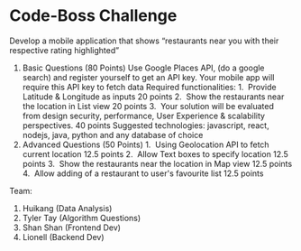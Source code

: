 # Code-Boss Challenge


Develop a mobile application that shows “restaurants near you with their respective rating highlighted” 
1. Basic Questions (80 Points)
Use Google Places API, (do a google search) and register yourself to get an API key. Your mobile app will require this API key to fetch data
Required functionalities:
1.  Provide Latitude & Longitude as inputs          20 points
2.  Show the restaurants near the location in List view         20 points
3.  Your solution will be evaluated from design security, performance, User Experience & scalability perspectives.          40 points
Suggested technologies: javascript, react, nodejs, java, python and any database of choice
2. Advanced Questions (50 Points)
1.  Using Geolocation API to fetch current location         12.5 points
2.  Allow Text boxes to specify location            12.5 points
3.  Show the restaurants near the location in Map view          12.5 points
4.  Allow adding of a restaurant to user's favourite list           12.5 points

Team: 
1. Huikang (Data Analysis)
2. Tyler Tay (Algorithm Questions)
3. Shan Shan (Frontend Dev)
4. Lionell (Backend Dev) 


